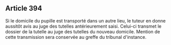 Article 394
----
Si le domicile du pupille est transporté dans un autre lieu, le tuteur en donne
aussitôt avis au juge des tutelles antérieurement saisi. Celui-ci transmet le
dossier de la tutelle au juge des tutelles du nouveau domicile. Mention de cette
transmission sera conservée au greffe du tribunal d'instance.

